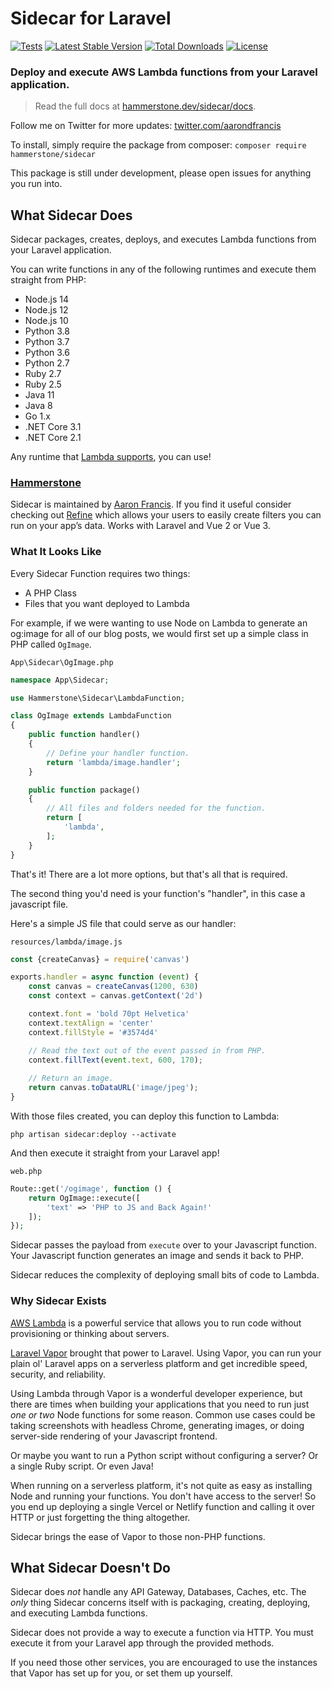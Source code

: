 # Sidecar for Laravel

[![Tests](https://github.com/hammerstonedev/sidecar/actions/workflows/tests.yml/badge.svg)](https://github.com/hammerstonedev/sidecar/actions/workflows/tests.yml) [![Latest Stable Version](https://poser.pugx.org/hammerstone/sidecar/v)](//packagist.org/packages/hammerstone/sidecar) [![Total Downloads](https://poser.pugx.org/hammerstone/sidecar/downloads)](//packagist.org/packages/hammerstone/sidecar) [![License](https://poser.pugx.org/hammerstone/sidecar/license)](//packagist.org/packages/hammerstone/sidecar)

### Deploy and execute AWS Lambda functions from your Laravel application.

> Read the full docs at [hammerstone.dev/sidecar/docs](https://hammerstone.dev/sidecar/docs/main/overview).

Follow me on Twitter for more updates: [twitter.com/aarondfrancis](https://twitter.com/aarondfrancis)

To install, simply require the package from composer: `composer require hammerstone/sidecar`

This package is still under development, please open issues for anything you run into.

## What Sidecar Does

Sidecar packages, creates, deploys, and executes Lambda functions from your Laravel application. 

You can write functions in any of the following runtimes and execute them straight from PHP:

- Node.js 14
- Node.js 12
- Node.js 10
- Python 3.8
- Python 3.7
- Python 3.6
- Python 2.7
- Ruby 2.7
- Ruby 2.5
- Java 11
- Java 8
- Go 1.x
- .NET Core 3.1
- .NET Core 2.1 

Any runtime that [Lambda supports](https://docs.aws.amazon.com/lambda/latest/dg/lambda-runtimes.html), you can use!

### [Hammerstone](https://www.hammerstone.dev)

Sidecar is maintained by [Aaron Francis](https://twitter.com/aarondfrancis). If you find it useful consider checking out [Refine](https://hammerstone.dev/refine/laravel/docs/main) which allows your users to easily create filters you can run on your app’s data. Works with Laravel and Vue 2 or Vue 3.

### What It Looks Like

Every Sidecar Function requires two things:

- A PHP Class
- Files that you want deployed to Lambda

For example, if we were wanting to use Node on Lambda to generate an og:image for all of our blog posts, we would first set up a simple class in PHP called `OgImage`.

`App\Sidecar\OgImage.php`

```php
namespace App\Sidecar;

use Hammerstone\Sidecar\LambdaFunction;

class OgImage extends LambdaFunction
{
    public function handler()
    {
        // Define your handler function. 
        return 'lambda/image.handler';
    }

    public function package()
    {
        // All files and folders needed for the function.
        return [
            'lambda',
        ];
    }
}
```

That's it! There are a lot more options, but that's all that is required.

The second thing you'd need is your function's "handler", in this case a javascript file.

Here's a simple JS file that could serve as our handler:

`resources/lambda/image.js`

```js
const {createCanvas} = require('canvas')

exports.handler = async function (event) {
    const canvas = createCanvas(1200, 630)
    const context = canvas.getContext('2d')

    context.font = 'bold 70pt Helvetica'
    context.textAlign = 'center'
    context.fillStyle = '#3574d4'

    // Read the text out of the event passed in from PHP.
    context.fillText(event.text, 600, 170);
    
    // Return an image.
    return canvas.toDataURL('image/jpeg');
}
```

With those files created, you can deploy this function to Lambda:

```
php artisan sidecar:deploy --activate
```

And then execute it straight from your Laravel app!

`web.php`

```php
Route::get('/ogimage', function () {
    return OgImage::execute([
        'text' => 'PHP to JS and Back Again!'
    ]);
});
```

Sidecar passes the payload from `execute` over to your Javascript function. Your Javascript function generates an image and sends it back to PHP.

Sidecar reduces the complexity of deploying small bits of code to Lambda. 


### Why Sidecar Exists

[AWS Lambda](https://aws.amazon.com/lambda/) is a powerful service that allows you to run code without provisioning or thinking about servers.

[Laravel Vapor](https://vapor.laravel.com/) brought that power to Laravel. Using Vapor, you can run your plain ol' Laravel apps on a serverless platform and get incredible speed, security, and reliability.

Using Lambda through Vapor is a wonderful developer experience, but there are times when building your applications that you need to run just _one or two_ Node functions for some reason. Common use cases could be taking screenshots with headless Chrome, generating images, or doing server-side rendering of your Javascript frontend. 

Or maybe you want to run a Python script without configuring a server? Or a single Ruby script. Or even Java!

When running on a serverless platform, it's not quite as easy as installing Node and running your functions. You don't have access to the server! So you end up deploying a single Vercel or Netlify function and calling it over HTTP or just forgetting the thing altogether.

Sidecar brings the ease of Vapor to those non-PHP functions. 

## What Sidecar Doesn't Do

Sidecar does _not_ handle any API Gateway, Databases, Caches, etc. The _only_ thing Sidecar concerns itself with is packaging, creating, deploying, and executing Lambda functions.

Sidecar does not provide a way to execute a function via HTTP. You must execute it from your Laravel app through the provided methods.  

If you need those other services, you are encouraged to use the instances that Vapor has set up for you, or set them up yourself. 